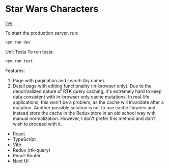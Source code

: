 # Star Wars Characters
[live](https://swchars-red.vercel.app/)

To start the production server, run:

    npm run dev

Unit Tests
To run tests:

    npm run test

Features:
1.  Page with pagination and search (by name).
2.  Detail page with editing functionality (in-browser only). Due to the denormalized nature of RTK query caching, it's extremely hard to keep data consistent with in-browser only cache mutations. In real-life applications, this won't be a problem, as the cache will invalidate after a mutation. Another possible solution is not to use cache libraries and instead store the cache in the Redux store in an old school way with manual normalization. However, I don't prefer this method and don't wish to proceed with it.



- React
- TypeScript
- Vite
- Redux (rtk-query)
- React-Router
- Next UI
